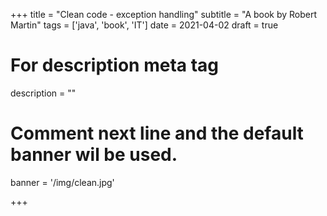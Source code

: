 +++
title = "Clean code - exception handling"
subtitle = "A book by Robert Martin"
tags = ['java', 'book', 'IT']
date = 2021-04-02
draft = true

# For description meta tag
description = ""

# Comment next line and the default banner wil be used.
banner = '/img/clean.jpg'

+++
